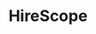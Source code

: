 ---
title: HireScope
emoji: 💼
colorFrom: indigo
colorTo: pink
sdk: streamlit
app_file: src/HR_Chat_Bot.py
pinned: false
allow_upload: true
tags:
- streamlit
- ai
- resume
short_description: 💼 HireScopeAI – AI-Powered Résumé Assistant
thumbnail: >-
  https://cdn-uploads.huggingface.co/production/uploads/66bba80bae11a6e8f7b7d565/Zn5ZfxMu28N3U1P2vaeZE.png
---